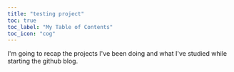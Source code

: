```yaml
---
title: "testing project"
toc: true
toc_label: "My Table of Contents"
toc_icon: "cog"
---
```

I'm going to recap the projects I've been doing and what I've studied while starting the github blog.
